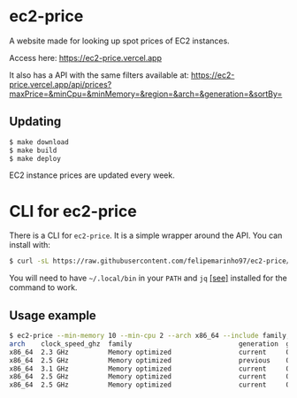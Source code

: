 # ec2-price

A website made for looking up spot prices of EC2 instances.

Access here: https://ec2-price.vercel.app

It also has a API with the same filters available at: https://ec2-price.vercel.app/api/prices?maxPrice=&minCpu=&minMemory=&region=&arch=&generation=&sortBy=

## Updating

```bash
$ make download
$ make build
$ make deploy
```

EC2 instance prices are updated every week.

# CLI for ec2-price 

There is a CLI for `ec2-price`. It is a simple wrapper around the API. You can install with:

```bash
$ curl -sL https://raw.githubusercontent.com/felipemarinho97/ec2-price/master/ec2-price | tee ~/.local/bin/ec2-price > /dev/null
```

You will need to have `~/.local/bin` in your `PATH` and `jq` [[see]](https://stedolan.github.io/jq/download/) installed for the command to work.

## Usage example

```bash
$ ec2-price --min-memory 10 --min-cpu 2 --arch x86_64 --include family,physical_processor,clock_speed_ghz,gpu --limit 5 
arch    clock_speed_ghz  family                           generation  gpu  instance         memory  physical_processor                               region          spot_avg  spot_max  spot_min  vcpus
x86_64  2.3 GHz          Memory optimized                 current     0    r4.large         15.25   Intel Xeon E5-2686 v4 (Broadwell)                us-east-2       0.0199    0.0199    0.0199    2
x86_64  2.5 GHz          Memory optimized                 previous    0    r3.large         15.25   Intel Xeon E5-2670 v2 (Ivy Bridge)               us-east-2       0.0198    0.0206    0.019     2
x86_64  3.1 GHz          Memory optimized                 current     0    r5b.large        16      Intel Xeon Platinum 8259 (Cascade Lake)          us-east-2       0.0209    0.0209    0.0209    2
x86_64  2.5 GHz          Memory optimized                 current     0    r5a.large        16      AMD EPYC 7571                                    us-east-2       0.0209    0.0209    0.0209    2
x86_64  2.5 GHz          Memory optimized                 current     0    r5n.large        16      Intel Xeon Platinum 8259 (Cascade Lake)          us-east-2       0.0209    0.0209    0.0209    2
```